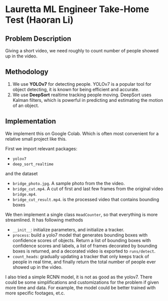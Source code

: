 # Lauretta ML Engineer Take-Home Test (Haoran Li)

## Problem Description

Giving a short video, we need roughly to count number of people showed up in the video.

## Methodology
1. We use **YOLOv7** for detecting people. YOLOv7 is a popular tool for object detecting, it is known for being efficient and accurate.
2. We use **DeepSort** realtime tracking people moving. DeepSort uses Kalman filters, which is powerful in predicting and estimating the motion of an object.

## Implementation

We implement this on Google Colab. Which is often most convenient for a relative small project like this.

First we import relevant packages:
- `yolov7`
- `deep_sort_realtime`

and the dataset
- `bridge_photo.jpg`. A sample photo from the the video.
- `bridge_cut.mp4`. A cut of first and last few frames from the original video `bridge.mp4`.
- `bridge_cut_result.mp4`. is the processed video that contains bounding boxes

We then implement a single class `HeadCounter`, so that everything is more streamlined. It has following methods
- `__init__`: initialize parameters, and initialize a tracker.
- `process`: build a yolo7 model that generates bounding boxes with confidence scores of objects. Return a list of bounding boxes with confidence scores and labels, a list of frames decorated by bounding boxes is returned, and a decorated video is exported to `runs/detect`.
- `count_heads`: gradually updating a tracker that only keeps track of people in real time, and finally return the total number of people ever showed up in the video.

I also tried a simple RCNN model, it is not as good as the yolov7. There could be some simplifications and customizations for the problem if given more time and data. For example, the model could be better trained with more specific footages, et.c.